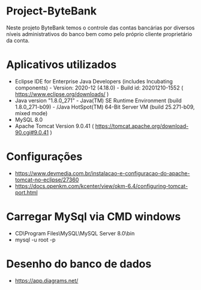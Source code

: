 # Project-ByteBank
Neste projeto ByteBank temos o controle das contas bancárias por diversos níveis administrativos do banco bem como pelo próprio cliente proprietário da conta.

# Aplicativos utilizados
- Eclipse IDE for Enterprise Java Developers (includes Incubating components) - Version: 2020-12 (4.18.0) - Build id: 20201210-1552 ( https://www.eclipse.org/downloads/ )
- Java version "1.8.0_271" - Java(TM) SE Runtime Environment (build 1.8.0_271-b09) - /Java HotSpot(TM) 64-Bit Server VM (build 25.271-b09, mixed mode)
- MySQL 8.0
- Apache Tomcat Version 9.0.41 ( https://tomcat.apache.org/download-90.cgi#9.0.41 )

# Configurações
- https://www.devmedia.com.br/instalacao-e-configuracao-do-apache-tomcat-no-eclipse/27360
- https://docs.openkm.com/kcenter/view/okm-6.4/configuring-tomcat-port.html

# Carregar MySql via CMD windows
- CD\Program Files\MySQL\MySQL Server 8.0\bin
- mysql -u root -p

# Desenho do banco de dados
- https://app.diagrams.net/

